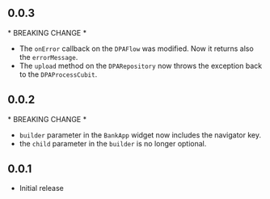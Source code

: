 ## 0.0.3

\* BREAKING CHANGE \*

- The `onError` callback on the `DPAFlow` was modified. Now it returns also the `errorMessage`.
- The `upload` method on the `DPARepository` now throws the exception back to the `DPAProcessCubit`.

## 0.0.2

\* BREAKING CHANGE \*

- `builder` parameter in the `BankApp` widget now includes the navigator key.
- the `child` parameter in the `builder` is no longer optional.

## 0.0.1

- Initial release
